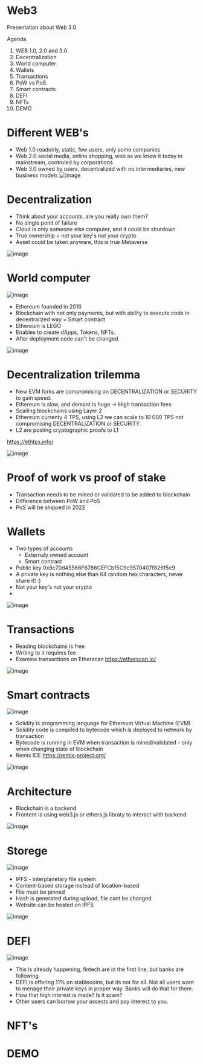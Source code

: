# Web3
Presentation about Web 3.0

Agenda
1. WEB 1.0, 2.0 and 3.0
2. Decentralization
3. World computer
5. Wallets
6. Transactions
7. PoW vs PoS
8. Smart contracts
9. DEFI
10. NFTs
11. DEMO

# Different WEB's #
* Web 1.0 readonly, static, few users, only some companies
* Web 2.0 social media, online shopping, web as we know it today in mainstream, controled by corporations
* Web 3.0 owned by users, decentralized with no intermediaries, new business models 
![image](https://user-images.githubusercontent.com/38141864/151431792-ac567d16-2d29-40bc-bf0c-3ae797192e38.png)

# Decentralization #
* Think about your accounts, are you really own them?
* No single point of failure
* Cloud is only someone else computer, and it could be shutdown
* True ownership = not your key's not your crypto
* Asset could be taken anyware, this is true Metaverse

![image](https://user-images.githubusercontent.com/38141864/151431595-00e8265e-aff9-43d4-a85f-b8a427c78d7c.png)

# World computer #
![image](https://user-images.githubusercontent.com/38141864/151432185-828055ff-f933-461e-b210-7e3f68c27c55.png)

* Ethereum founded in 2016 
* Blockchain with not only payments, but with ability to execute code in decentralized way = Smart contract
* Ethereum is LEGO
* Enables to create dApps, Tokens, NFTs.
* After deployment code can't be changed

![image](https://user-images.githubusercontent.com/38141864/151434669-af99308e-bea7-475c-924c-3b4ee4b5419e.png)

# Decentralization trilemma #
* New EVM forks are compromising on DECENTRALIZATION or SECURITY to gain speed.
* Ethereum is slow, and demant is huge -> High transaction fees
* Scailing blockchains using Layer 2 
* Ethereum currenty 4 TPS, using L2 we can scale to 10 000 TPS not compromising DECENTRALIZATION or SECURITY.
* L2 are posting cryptographic proofs to L1 

https://ethtps.info/

![image](https://user-images.githubusercontent.com/38141864/151760555-a63a5347-a067-41ec-aeeb-75f658c79c4b.png)

# Proof of work vs proof of stake #
* Transaction needs to be mined or validated to be added to blockchain
* Difference between PoW and PoS
*  PoS will be shipped in 2022

# Wallets #

* Two types of accounts
  * Externaly owned account
  * Smart contract  
* Public key 0x8c70d45566F6786CEFCb15C9c9570407f826f5c9
* A private key is nothing else than 64 random hex characters, never share it! :)
* Not your key's not your crypto
* 
![image](https://user-images.githubusercontent.com/38141864/151434979-40330c4e-1667-492d-bc9d-a8d88b0691e1.png)

# Transactions #
* Reading blockchains is free
* Writing to it requires fee
* Examine transactions on Etherscan https://etherscan.io/


![image](https://user-images.githubusercontent.com/38141864/151436862-d5cbea24-6fab-4391-9117-f854e9029891.png)

# Smart contracts #
![image](https://user-images.githubusercontent.com/38141864/151758893-c377e21f-9447-446e-beb8-10ddc303b3b0.png)

* Solidity is programming language for Ethereum Virtual Machine (EVM)
* Solidity code is compiled to bytecode which is deployed to network by transaction 
* Bytecode is running in EVM when transaction is mined/validated - only when changing state of blockchain
* Remix IDE https://remix-project.org/

![image](https://user-images.githubusercontent.com/38141864/151759959-d3ec23c9-5a6c-443a-a101-08cc616a710c.png)


# Architecture #
* Blockchain is a backend
* Frontent is using web3.js or ethers.js libraty to interact with backend

![image](https://user-images.githubusercontent.com/38141864/151440624-f7630b40-a3b3-4612-b9e8-f92329f24685.png)

# Storege #
![image](https://user-images.githubusercontent.com/38141864/151760112-27f3fedc-0ee9-4ec9-a080-465dcaaea39b.png)

* IPFS - interplanetary file system
* Content-based storage instead of location-based
* File must be pinned
* Hash is generated during upload, file cant be changed
* Website can be hosted on IPFS

![image](https://miro.medium.com/max/1310/0*1rGbLPMxd_6CwFCJ)

# DEFI #
![image](https://user-images.githubusercontent.com/38141864/151437688-d006eb02-efba-4057-8134-4288142ff452.png)

* This is already happening, fintech are in the first line, but banks are following.
* DEFI is offering 11% on stablecoins, but its not for all. Not all users want to menage their private keys in proper way. Banks will do that for them. 
* How that high interest is made? Is it scam?
* Other users can borrow your assests and pay interest to you.

# NFT's # 

# DEMO # 





